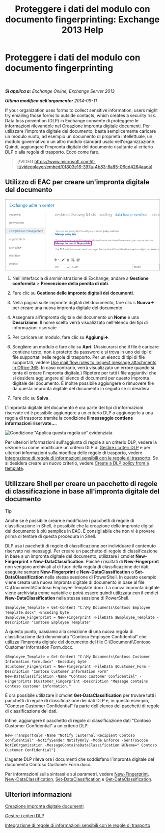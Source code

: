 ﻿---
title: 'Proteggere i dati del modulo con documento fingerprinting: Exchange 2013 Help'
TOCTitle: Proteggere i dati del modulo con documento fingerprinting
ms:assetid: 110c839b-7693-42f6-aa5d-58ce64f4c357
ms:mtpsurl: https://technet.microsoft.com/it-it/library/Dn635175(v=EXCHG.150)
ms:contentKeyID: 61202263
ms.date: 05/22/2018
mtps_version: v=EXCHG.150
ms.translationtype: MT
---

# Proteggere i dati del modulo con documento fingerprinting

 

_**Si applica a:** Exchange Online, Exchange Server 2013_

_**Ultima modifica dell'argomento:** 2014-09-11_

If your organization uses forms to collect sensitive information, users might try emailing those forms to outside contacts, which creates a security risk. Data loss prevention (DLP) in Exchange consente di proteggere le informazioni rilevandole nel [Creazione impronta digitale documenti](overview-of-document-fingerprinting-in-exchange.md). Per utilizzare l'impronta digitale del documento, basta semplicemente caricare un modulo vuoto, ad esempio un documento di proprietà intellettuale, un modulo governativo o un altro modulo standard usato nell'organizzazione. Quindi, aggiungere l'impronta digitale del documento risultante al criterio DLP o alla regola di trasporto. Ecco come fare.

> [!VIDEO https://www.microsoft.com/it-it/videoplayer/embed/0f803e16-397a-4b83-8a85-06cd4264aaca]

## Utilizzo di EAC per creare un'impronta digitale del documento

![Percorso per Creazione impronta digitale documenti in EAC evidenziato](images/Dn635175.e8562ea7-40ba-4feb-adde-2e81f029fcda(EXCHG.150).png "Percorso per Creazione impronta digitale documenti in EAC evidenziato")

1.  Nell'interfaccia di amministrazione di Exchange, andare a **Gestione conformità** \> **Prevenzione della perdita di dati**.

2.  Fare clic su **Gestione delle impronte digitali dei documenti**.

3.  Nella pagina sulle impronte digitali del documento, fare clic s **Nuova**![Icona Aggiungi](images/JJ218640.c1e75329-d6d7-4073-a27d-498590bbb558(EXCHG.150).gif "Icona Aggiungi") per creare una nuova impronta digitale del documento.

4.  Assegnare all'impronta digitale del documento un **Nome** e una **Descrizione**. Il nome scelto verrà visualizzato nell'elenco dei tipi di informazioni riservate

5.  Per caricare un modulo, fare clic su **Aggiungi**![Icona Aggiungi](images/JJ218640.c1e75329-d6d7-4073-a27d-498590bbb558(EXCHG.150).gif "Icona Aggiungi").

6.  Scegliere un modulo e fare clic su **Apri**. (Assicurarsi che il file è caricare contiene testo, non è protetto da password e si trova in uno dei tipi di file supportati nelle regole di trasporto. Per un elenco di tipi di file supportati, vedere [Use mail flow rules to inspect message attachments in Office 365](https://technet.microsoft.com/it-it/library/jj919236\(v=exchg.150\)). In caso contrario, verrà visualizzato un errore quando si tenta di creare l'impronta digitale.) Ripetere per tutti i file aggiuntivi che si desidera aggiungere all'elenco di documenti per questo impronta digitale del documento. È inoltre possibile aggiungere o rimuovere file da questa impronta digitale del documento in seguito se si desidera.

7.  Fare clic su **Salva**.

L'impronta digitale del documento è ora parte dei tipi di informazioni riservate ed è possibile aggiungere a un criterio DLP o aggiungerlo a una regola di trasporto tramite la condizione **il messaggio contiene informazioni riservate...**.

![Condizione "Applica questa regola se" evidenziata](images/Dn635175.9355a513-a790-48eb-a61b-575ba2ecdfa6(EXCHG.150).png "Condizione \"Applica questa regola se\" evidenziata")

Per ulteriori informazioni sull'aggiunta di regole a un criterio DLP, vedere la sezione su come modificare un criterio DLP di [Gestire i criteri DLP](manage-dlp-policies-exchange-2013-help.md) e per ulteriori informazioni sulla modifica delle regole di trasporto, vedere [Integrazione di regole di informazioni sensibili con le regole di trasporto](integrating-sensitive-information-rules-with-transport-rules-exchange-2013-help.md). Se si desidera creare un nuovo criterio, vedere [Create a DLP policy from a template](how-to-new-dlp-data-loss-prevention-policy-template.md).

## Utilizzare Shell per creare un pacchetto di regole di classificazione in base all'impronta digitale del documento


> [!TIP]
> Anche se è possibile creare e modificare i pacchetti di regole di classificazione in Shell, è possibile che la creazione delle impronte digitali del documento è più semplice in EAC. È consigliabile che non vi è provare prima di tentare di questa procedura in Shell.



DLP usa i pacchetti di regole di classificazione per individuare il contenuto riservato nei messaggi. Per creare un pacchetto di regole di classificazione in base a un impronta digitale del documento, utilizzare i cmdlet **New-Fingerprint** e **New-DataClassification**. Poiché i risultati di **New-Fingerprint** non vengono archiviati al di fuori della regola di classificazione dei dati, eseguire sempre **New-Fingerprint** e **New-DataClassification** o **Set-DataClassification** nella stessa sessione di PowerShell. In questo esempio viene creata una nuova impronta digitale di documento in base al file C:\\Documenti\\Contoso Employee Template.docx. La nuova impronta digitale viene archiviata come variabile e potrà essere quindi utilizzata con il cmdlet **New-DataClassification** nella stessa sessione di PowerShell.

    $Employee_Template = Get-Content "C:\My Documents\Contoso Employee Template.docx" -Encoding byte
    $Employee_Fingerprint = New-Fingerprint -FileData $Employee_Template -Description "Contoso Employee Template"

A questo punto, passiamo alla creazione di una nuova regola di classificazione dati denominata "Contoso Employee Confidential" che utilizza l'impronta digitale del documento del file C:\\Documenti\\Contoso Customer Information Form.docx.

    $Employee_Template = Get-Content "C:\My Documents\Contoso Customer Information Form.docx" -Encoding byte
    $Customer_Fingerprint = New-Fingerprint -FileData $Customer_Form -Description "Contoso Customer Information Form"
    New-DataClassification -Name "Contoso Customer Confidential" -Fingerprints $Customer_Fingerprint -Description "Message contains Contoso customer information." 

È ora possibile utilizzare il cmdlet **Get-DataClassification** per trovare tutti i pacchetti di regole di classificazione dei dati DLP e, in questo esempio, "Contoso Customer Confidential" fa parte dell'elenco dei pacchetti di regole di classificazione dei dati.

Infine, aggiungere il pacchetto di regole di classificazione dati "Contoso Customer Confidential" a un criterio DLP.

    New-TransportRule -Name "Notify :External Recipient Contoso confidential" -NotifySender NotifyOnly -Mode Enforce -SentToScope NotInOrganization -MessageContainsDataClassification @{Name=" Contoso Customer Confidential"}

L'agente DLP rileva ora i documenti che soddisfano l'impronta digitale del documento Contoso Customer Form.docx.

Per informazioni sulla sintassi e sui parametri, vedere [New-Fingerprint](https://technet.microsoft.com/it-it/library/dn584142\(v=exchg.150\)), [New-DataClassification](https://technet.microsoft.com/it-it/library/dn584139\(v=exchg.150\)), [Set-DataClassification](https://technet.microsoft.com/it-it/library/dn584141\(v=exchg.150\)) e [Get-DataClassification](https://technet.microsoft.com/it-it/library/jj215720\(v=exchg.150\)).

## Ulteriori informazioni

[Creazione impronta digitale documenti](overview-of-document-fingerprinting-in-exchange.md)

[Gestire i criteri DLP](manage-dlp-policies-exchange-2013-help.md)

[Integrazione di regole di informazioni sensibili con le regole di trasporto](integrating-sensitive-information-rules-with-transport-rules-exchange-2013-help.md)

